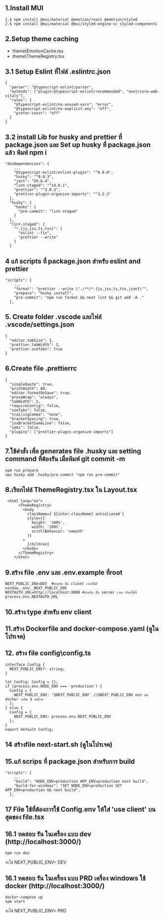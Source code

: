 ## 1.Install MUI
```
1.$ npm install @mui/material @emotion/react @emotion/styled
2.$ npm install @mui/material @mui/styled-engine-sc styled-components
```

## 2.Setup theme caching
- theme\EmotionCache.tsx
- theme\ThemeRegistry.tsx

## 3.1 Setup Eslint ที่ไฟล์ .eslintrc.json
```
{
  "parser": "@typescript-eslint/parser",
  "extends": ["plugin:@typescript-eslint/recommended", "next/core-web-vitals"],
  "rules": {
    "@typescript-eslint/no-unused-vars": "error",
    "@typescript-eslint/no-explicit-any": "off",
    "prefer-const": "off"
  }
}

```

## 3.2 install Lib for husky and prettier ที่ package.json และ Set up husky ที่ package.json  แล้ว พิมพ์ npm i
```
"devDependencies": {
    ...
    "@typescript-eslint/eslint-plugin": "^6.8.0",
    "husky": "^8.0.3",
    "jest": "29.6.4",
    "lint-staged": "^14.0.1",
    "prettier": "^3.0.3",
    "prettier-plugin-organize-imports": "^3.2.3"
  },
  "husky": {
    "hooks": {
      "pre-commit": "lint-staged"
    }
  },
  "lint-staged": {
    "*.{js,jsx,ts,tsx}": [
      "eslint --fix",
      "prettier --write"
    ]
  }
```

## 4 แก้ scripts ที่  package.json สำหรับ eslint and prettier
```
"scripts": {
    ...
    "format": "prettier --write \"./**/*.{js,jsx,ts,tsx,json}\"",
    "prepare": "husky install",
    "pre-commit": "npm run format && next lint && git add -A ."
  },
```

## 5. Create folder .vscode และไฟล์  .vscode/settings.json
```
{
  "editor.tabSize": 2,
  "prettier.tabWidth": 2,
  "prettier.useTabs": true
}
```

## 6.Create file .prettierrc  
```
{
  "singleQuote": true,
  "printWidth": 80,
  "editor.formatOnSave": true,
  "proseWrap": "always",
  "tabWidth": 2,
  "requireConfig": false,
  "useTabs": false,
  "trailingComma": "none",
  "bracketSpacing": true,
  "jsxBracketSameLine": false,
  "semi": false,
  "plugins": ["prettier-plugin-organize-imports"]
}
```

## 7.ใช้คำสั่ง เพื่อ generates file .husky  และ setting command ที่ต้องรัน เมื่อพิมพ์ git commit -m
```
npm run prepare
npx husky add .husky/pre-commit "npm run pre-commit"
```

## 8.เรียกไฟล์ ThemeRegistry.tsx ใน Layout.tsx
```
 <html lang="en">
      <ThemeRegistry>
        <body
          className={`${inter.className} antialiased`}
          style={{
            height: '100%',
            width: '100%',
            scrollBehavior: 'smooth'
          }}
        >
          {children}
        </body>
      </ThemeRegistry>
    </html>
```

## 9.สร้าง file .env และ .env.example ที่root
```
NEXT_PUBLIC_ENV=DEV  #สำหรับ ฝั่ง clinet เวลาใช้ก็ window_.env._NEXT_PUBLIC_ENV
NEXTAUTH_URL=http://localhost:8000 #สำหรับ ฝั่ง server เวลา เรียกใช้ก้ process.env.NEXTAUTH_URL
```

## 10.สร้าง type สำหรับ env client


## 11.สร้าง Dockerfile and docker-compose.yaml  (ดูในโปรเจค)
## 12. สร้าง file config\config.ts
```
interface Config {
  NEXT_PUBLIC_ENV?: string;
}

let Config: Config = {};
if (process.env.NODE_ENV === 'production') {
  Config = {
    NEXT_PUBLIC_ENV: '$NEXT_PUBLIC_ENV' //$NEXT_PUBLIC_ENV env บน docker จะติด $ มาด้วย
  };
} else {
  Config = {
    NEXT_PUBLIC_ENV: process.env.NEXT_PUBLIC_ENV
  };
}
export default Config;
```

## 14 สร้างfile next-start.sh  (ดูในโปรเจค)
## 15.แก้ scrips ที่ package.json สำหรับการ build
```
"scripts": {
    ...
    "build": "NODE_ENV=production APP_ENV=production next build",
    "build-for-windows": "SET NODE_ENV=production SET APP_ENV=production && next build",
  },
```

## 17 File ใช้ที่ต้องการใช้ Config.env ให้ใส่ 'use client' บนสุดของ file.tsx

## 16.1 ทดสอบ รัน ในเครื่อง แบบ dev  (http://localhost:3000/)
```
npm run dev
```
จะได้ NEXT_PUBLIC_ENV= DEV

## 16.1 ทดสอบ รัน ในเครื่อง แบบ PRD เครื่อง windows ใช้ docker (http://localhost:3000/)
```
docker-compose up
npm start
```
จะได้ NEXT_PUBLIC_ENV= PRD